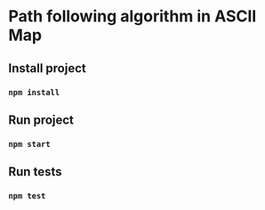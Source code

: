 # Path following algorithm in ASCII Map


## Install project

### `npm install`


## Run project

### `npm start`

## Run tests

### `npm test`
